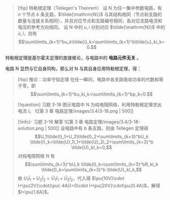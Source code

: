 > [!tip] 特勒根定理（Tellegen's Theorem）
> 设 $\mathrm{N}$ 为任一集中参数电路，有 $n$ 个节点 $b$ 条支路，$\tilde{\mathrm{N}}$ 与其结构相同（节点和支路的数量与连接关系相同），并且对应节点和支路编号相同，各对应支路电流和电压的参考方向相同。
> 设 $\mathrm{N}$ 中的 $u,i$ 分别对应 $\tilde{\mathrm{N}}$ 中的 $\tilde{u},\tilde{i}$，则有 $$\sum\limits_{k=1}^bu_k\tilde{i}_k=\sum\limits_{k=1}^b\tilde{u}_ki_k=0.$$

特勒根定理是基尔霍夫定理的直接推论，与电路中的 **电路元件无关** 。

电路 $\mathrm{N}$ 显然与它自身同构，那么对 $\mathrm{N}$ 与其自身应用特勒根定理，得：
> [!tip] 推论：功率守恒定理
> 在任一瞬间，电路中各支路吸收功率的代数和等于零，即$$\sum\limits_{k=1}^bu_ki_k=\sum\limits_{k=1}^bp_k=0.$$

> [!question] 习题 3-18
> 图示电路中 $\mathrm{N}$ 为纯电阻网络，利用特勒根定理求出电流 $I$。
> ![[第 3 章 电路定理/images/3.4/3-18.png | 500]]

> [!info]- 习题 3-18 解答
> ![[第 3 章 电路定理/images/3.4/3-18-solution.png | 500]]
> 设电路中有 $b$ 条支路，则由 Tellegen 定理得 $$U_1\tilde{I}_1+U_2\tilde{I}_2+\sum\limits_{k=3}^bU_k \tilde{I}_k=\tilde{U}_1I_1+\tilde{U}_2I_2+\sum\limits_{k=3}^b \tilde{U}_kI_k=0,$$ 对纯电阻网络 $\mathrm{N}$ 有 $$\sum\limits_{k=3}^bU_k \tilde{I}_k=\sum\limits_{k=3}^bR_kI_k \tilde{I}_k=\sum\limits_{k=3}^b \tilde{U}_kI_k,$$ 故 $U_1\tilde{I}_1+U_2\tilde{I}_2=\tilde{U}_1I_1+\tilde{U}_2I_2$，代入得 $\pu{10V}\cdot I+\pu{2V}\cdot(\pu{-4A})=0\cdot I+\pu{20V}\cdot\pu{0.4A}$，解得 $I=\pu{1.6A}$。

